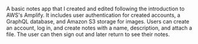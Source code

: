 A basic notes app that I created and edited following the introduction to AWS's Amplify. It includes user authentication for created accounts, a GraphQL database, and Amazon S3 storage for images. Users can create an account, log in, and create notes with a name, description, and attach a file. The user can then sign out and later return to see their notes. 
